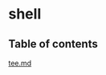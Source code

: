 <!-- This file is generated by a script, do not modify manually -->
# shell

## Table of contents


[tee.md](tee.md)

